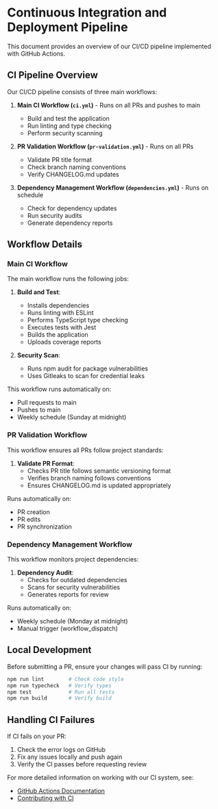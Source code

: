# Continuous Integration and Deployment Pipeline

This document provides an overview of our CI/CD pipeline implemented with GitHub Actions.

## CI Pipeline Overview

Our CI/CD pipeline consists of three main workflows:

1. **Main CI Workflow (`ci.yml`)** - Runs on all PRs and pushes to main
   - Build and test the application
   - Run linting and type checking
   - Perform security scanning

2. **PR Validation Workflow (`pr-validation.yml`)** - Runs on all PRs
   - Validate PR title format
   - Check branch naming conventions
   - Verify CHANGELOG.md updates

3. **Dependency Management Workflow (`dependencies.yml`)** - Runs on schedule
   - Check for dependency updates
   - Run security audits
   - Generate dependency reports

## Workflow Details

### Main CI Workflow

The main workflow runs the following jobs:

1. **Build and Test**:
   - Installs dependencies
   - Runs linting with ESLint
   - Performs TypeScript type checking
   - Executes tests with Jest
   - Builds the application
   - Uploads coverage reports

2. **Security Scan**:
   - Runs npm audit for package vulnerabilities
   - Uses Gitleaks to scan for credential leaks

This workflow runs automatically on:
- Pull requests to main
- Pushes to main
- Weekly schedule (Sunday at midnight)

### PR Validation Workflow

This workflow ensures all PRs follow project standards:

1. **Validate PR Format**:
   - Checks PR title follows semantic versioning format
   - Verifies branch naming follows conventions
   - Ensures CHANGELOG.md is updated appropriately

Runs automatically on:
- PR creation
- PR edits
- PR synchronization

### Dependency Management Workflow

This workflow monitors project dependencies:

1. **Dependency Audit**:
   - Checks for outdated dependencies
   - Scans for security vulnerabilities
   - Generates reports for review

Runs automatically on:
- Weekly schedule (Monday at midnight)
- Manual trigger (workflow_dispatch)

## Local Development

Before submitting a PR, ensure your changes will pass CI by running:

```bash
npm run lint        # Check code style
npm run typecheck   # Verify types
npm test            # Run all tests
npm run build       # Verify build
```

## Handling CI Failures

If CI fails on your PR:

1. Check the error logs on GitHub
2. Fix any issues locally and push again
3. Verify the CI passes before requesting review

For more detailed information on working with our CI system, see:
- [GitHub Actions Documentation](/docs/features/github-actions/summary.md)
- [Contributing with CI](/docs/features/github-actions/contributing-with-ci.md)